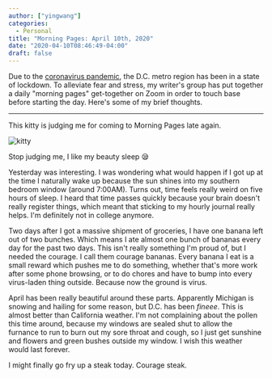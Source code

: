 ```yaml
---
author: ["yingwang"]
categories:
  - Personal
title: "Morning Pages: April 10th, 2020"
date: "2020-04-10T08:46:49-04:00"
draft: false
---
```


Due to the [coronavirus
pandemic](https://en.wikipedia.org/wiki/2019-20_coronavirus_pandemic), the D.C.
metro region has been in a state of lockdown. To alleviate fear and stress, my
writer's group has put together a daily "morning pages" get-together on Zoom in
order to touch base before starting the day. Here's some of my brief thoughts.

---

This kitty is judging me for coming to Morning Pages late again.

![kitty](/img/posts/2020/04/10/morning_pages.jpg)

Stop judging me, I like my beauty sleep :sleepy:

Yesterday was interesting. I was wondering what would happen if I got up at the
time I naturally wake up because the sun shines into my southern bedroom window
(around 7:00AM). Turns out, time feels really weird on five hours of sleep. I
heard that time passes quickly because your brain doesn't really register
things, which meant that sticking to my hourly journal really helps. I'm
definitely not in college anymore.

Two days after I got a massive shipment of groceries, I have one banana left out
of two bunches. Which means I ate almost one bunch of bananas every day for the
past two days. This isn't really something I'm proud of, but I needed the
courage. I call them courage bananas. Every banana I eat is a small reward which
pushes me to do something, whether that's more work after some phone browsing,
or to do chores and have to bump into every virus-laden thing outside. Because
now the ground is virus.

April has been really beautiful around these parts. Apparently Michigan is
snowing and hailing for some reason, but D.C. has been _fineee_. This is almost
better than California weather. I'm not complaining about the pollen this time
around, because my windows are sealed shut to allow the furnance to run to burn
out my sore throat and cough, so I just get sunshine and flowers and green
bushes outside my window. I wish this weather would last forever.

I might finally go fry up a steak today. Courage steak.
